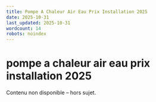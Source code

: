 ```yaml
---
title: Pompe A Chaleur Air Eau Prix Installation 2025
date: 2025-10-31
last_updated: 2025-10-31
wordcount: 14
robots: noindex
---
```


# pompe a chaleur air eau prix installation 2025

Contenu non disponible – hors sujet.